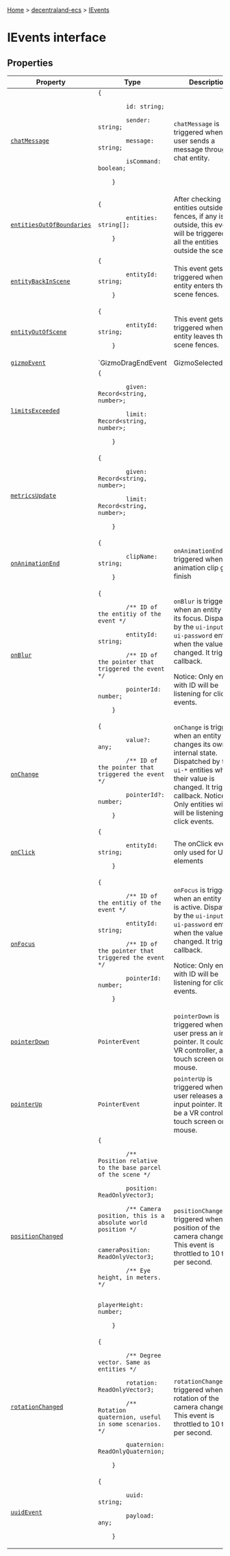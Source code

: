 [Home](./index) &gt; [decentraland-ecs](./decentraland-ecs.md) &gt; [IEvents](./decentraland-ecs.ievents.md)

# IEvents interface

## Properties

|  Property | Type | Description |
|  --- | --- | --- |
|  [`chatMessage`](./decentraland-ecs.ievents.chatmessage.md) | `{`<p/>`        id: string;`<p/>`        sender: string;`<p/>`        message: string;`<p/>`        isCommand: boolean;`<p/>`    }` | `chatMessage` is triggered when the user sends a message through chat entity. |
|  [`entitiesOutOfBoundaries`](./decentraland-ecs.ievents.entitiesoutofboundaries.md) | `{`<p/>`        entities: string[];`<p/>`    }` | After checking entities outside the fences, if any is outside, this event will be triggered with all the entities outside the scene. |
|  [`entityBackInScene`](./decentraland-ecs.ievents.entitybackinscene.md) | `{`<p/>`        entityId: string;`<p/>`    }` | This event gets triggered when an entity enters the scene fences. |
|  [`entityOutOfScene`](./decentraland-ecs.ievents.entityoutofscene.md) | `{`<p/>`        entityId: string;`<p/>`    }` | This event gets triggered when an entity leaves the scene fences. |
|  [`gizmoEvent`](./decentraland-ecs.ievents.gizmoevent.md) | `GizmoDragEndEvent | GizmoSelectedEvent` | For gizmos |
|  [`limitsExceeded`](./decentraland-ecs.ievents.limitsexceeded.md) | `{`<p/>`        given: Record<string, number>;`<p/>`        limit: Record<string, number>;`<p/>`    }` |  |
|  [`metricsUpdate`](./decentraland-ecs.ievents.metricsupdate.md) | `{`<p/>`        given: Record<string, number>;`<p/>`        limit: Record<string, number>;`<p/>`    }` |  |
|  [`onAnimationEnd`](./decentraland-ecs.ievents.onanimationend.md) | `{`<p/>`        clipName: string;`<p/>`    }` | `onAnimationEnd` is triggered when an animation clip gets finish |
|  [`onBlur`](./decentraland-ecs.ievents.onblur.md) | `{`<p/>`        /** ID of the entitiy of the event */`<p/>`        entityId: string;`<p/>`        /** ID of the pointer that triggered the event */`<p/>`        pointerId: number;`<p/>`    }` | `onBlur` is triggered when an entity loses its focus. Dispatched by the `ui-input` and `ui-password` entities when the value is changed. It triggers a callback.<p/>Notice: Only entities with ID will be listening for click events. |
|  [`onChange`](./decentraland-ecs.ievents.onchange.md) | `{`<p/>`        value?: any;`<p/>`        /** ID of the pointer that triggered the event */`<p/>`        pointerId?: number;`<p/>`    }` | `onChange` is triggered when an entity changes its own internal state. Dispatched by the `ui-*` entities when their value is changed. It triggers a callback. Notice: Only entities with ID will be listening for click events. |
|  [`onClick`](./decentraland-ecs.ievents.onclick.md) | `{`<p/>`        entityId: string;`<p/>`    }` | The onClick event is only used for UI elements |
|  [`onFocus`](./decentraland-ecs.ievents.onfocus.md) | `{`<p/>`        /** ID of the entitiy of the event */`<p/>`        entityId: string;`<p/>`        /** ID of the pointer that triggered the event */`<p/>`        pointerId: number;`<p/>`    }` | `onFocus` is triggered when an entity focus is active. Dispatched by the `ui-input` and `ui-password` entities when the value is changed. It triggers a callback.<p/>Notice: Only entities with ID will be listening for click events. |
|  [`pointerDown`](./decentraland-ecs.ievents.pointerdown.md) | `PointerEvent` | `pointerDown` is triggered when the user press an input pointer. It could be a VR controller, a touch screen or the mouse. |
|  [`pointerUp`](./decentraland-ecs.ievents.pointerup.md) | `PointerEvent` | `pointerUp` is triggered when the user releases an input pointer. It could be a VR controller, a touch screen or the mouse. |
|  [`positionChanged`](./decentraland-ecs.ievents.positionchanged.md) | `{`<p/>`        /** Position relative to the base parcel of the scene */`<p/>`        position: ReadOnlyVector3;`<p/>`        /** Camera position, this is a absolute world position */`<p/>`        cameraPosition: ReadOnlyVector3;`<p/>`        /** Eye height, in meters. */`<p/>`        playerHeight: number;`<p/>`    }` | `positionChanged` is triggered when the position of the camera changes This event is throttled to 10 times per second. |
|  [`rotationChanged`](./decentraland-ecs.ievents.rotationchanged.md) | `{`<p/>`        /** Degree vector. Same as entities */`<p/>`        rotation: ReadOnlyVector3;`<p/>`        /** Rotation quaternion, useful in some scenarios. */`<p/>`        quaternion: ReadOnlyQuaternion;`<p/>`    }` | `rotationChanged` is triggered when the rotation of the camera changes. This event is throttled to 10 times per second. |
|  [`uuidEvent`](./decentraland-ecs.ievents.uuidevent.md) | `{`<p/>`        uuid: string;`<p/>`        payload: any;`<p/>`    }` |  |

